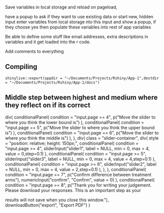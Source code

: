 Save variables in local storage and reload on pageload,

have a popup to ask if they want to use existing data or start new, hidden input enter variables from local storage nto this input and show a popup, if they choose yes then populate these variables into rest of app variables

Be able to define some stuff like email addresses, extra descriptions in variables and it get loaded into the r code.

Add comments to everything


## Compiling
```
shinylive::export(appdir = "~/Documents/Projects/Rshiny/App-1",destdir = "~/Documents/Projects/Rshiny/App-1/docs")
```

## Middle step between highest and medium where they reflect on if its correct



div(
        conditionalPanel(
          condition = "input.page == 4",
          p("Move the slider to where you think the lower bound is")
        ),
        conditionalPanel(
          condition = "input.page == 5",
          p("Move the slider to where you think the upper bound is")
        ),
        conditionalPanel(
          condition = "input.page == 6",
          p("Move the slider to where you think the middle is")
        ),
      ),
      div(
        class = "slider-container",
        div(
          style = "position: relative; height: 150px;",
          conditionalPanel(
            condition = "input.page >= 4",
            sliderInput("slider1", label = NULL, min = 0, max = 4, value = 0,step=0.1)
          ),
          conditionalPanel(
            condition = "input.page >= 5",
            sliderInput("slider3", label = NULL, min = 0, max = 4, value = 4,step=0.1)
          ),
          conditionalPanel(
            condition = "input.page >= 6",
            sliderInput("slider2", label = NULL, min = 0, max = 4, value = 2,step=0.1)
          ),
        ),
      ),
      conditionalPanel(
        condition = "input.page == 7",
        p("Confirm difference between treatment arms"),
        numericInput("confirm", "Confirm", value = 0)
      ),
      conditionalPanel(
        condition = "input.page == 8",
        p("Thank you for writing your judgement. Please download your responses. This is an important step as your

results will not save when you close this window."),
        downloadButton("export", "Export PDF")
      )